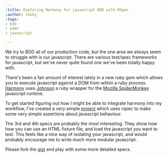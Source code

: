 ```yaml
---
:title: Exploring Harmony for javascript BDD with RSpec
:author: tooky
:tags:
- bdd
- eden
- javascript

---
```

We try to BDD all of our production code, but the one area we always seem to struggle with is our javascript. There are various test/spec frameworks for javascript, but we've never quite found one we've been totally happy with.

There's been a fair amount of interest lately in a new ruby gem which allows you to execute javascript against a DOM from within a ruby process. [Harmony](http://github.com/mynyml/harmony) uses [Johnson](http://github.com/jbarnette/johnson/) a ruby wrapper for the [Mozilla SpiderMonkey](http://www.mozilla.org/js/spidermonkey/) javascript runtime.

To get started figuring out how I might be able to integrate harmony into my workflow, I've created a very simple [project](http://gist.github.com/319235) which uses rspec to make some very simple assertions about javascript behaviour.

<script src="http://gist.github.com/319235.js?file=rspec_with_harmony.rb"></script>

The 3rd and 4th specs are probably the most interesting. They show how how you can use an HTML fixture file, and load the javascript you want to test. This feels like a nice way of isolating your javascript, and would probably encourage me to write much more modular javascript.

Please fork the [gist](http://gist.github.com/319235) and play with some more detailed specs.
